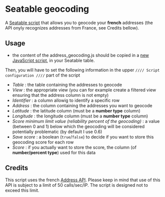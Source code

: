 # Seatable geocoding
A [Seatable script](https://developer.seatable.io/scripts/) that allows you to geocode your **french** addresses (the API onyly recognizes addresses from France, see Credits bellow).

## Usage
- the content of the address_geocoding.js  should be copied in a [new JavaScript script](https://seatable.io/en/docs/javascript-python/anlegen-und-loeschen-eines-skriptes/), in your Seatable table.

Then, you will have to set the following information in the upper `//// Script configuration ////` part of the script
- *Table* : the table containing the addresses to geocode
- *View* : the appropriate view (you can for example create a filtered view ensuring that the address column is not empty)
- *Identifier* : a column allowig to identify a specific row
- *Address* : the column containing the addresses you want to geocode
- *Latitude* : the latitude column (must be a **number type** column)
- *Longitude* : the longitude column (must be a **number type** column)
- *Score minimum limit value (reliability percent of the geocoding)* : a value (between 0 and 1) below which the geocoding will be considered potentially problematic (by default I use 0.6)
- *Save score* : a boolean (`true`/`false`) to decide if you want to store this geocoding score for each row
- *Score* : if you actually want to store the score, the column (of **number/percent type**) used  for this data

## Credits
This script uses the french [Address API](https://adresse.data.gouv.fr/api-doc/adresse). Please keep in mind that use of this API is subject to a limit of 50 calls/sec/IP. The script is designed not to exceed this limit.
